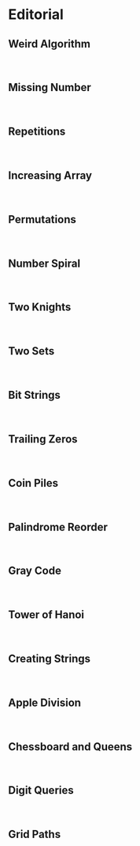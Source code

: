 # Editorial

## Weird Algorithm
<p><br></p>

## Missing Number
<p><br></p>

## Repetitions
<p><br></p>

## Increasing Array
<p><br></p>

## Permutations
<p><br></p>

## Number Spiral
<p><br></p>

## Two Knights
<p><br></p>

## Two Sets
<p><br></p>

## Bit Strings
<p><br></p>

## Trailing Zeros
<p><br></p>

## Coin Piles
<p><br></p>

## Palindrome Reorder
<p><br></p>

## Gray Code
<p><br></p>

## Tower of Hanoi
<p><br></p>

## Creating Strings
<p><br></p>

## Apple Division
<p><br></p>

## Chessboard and Queens
<p><br></p>

## Digit Queries
<p><br></p>

## Grid Paths
<p><br></p>
